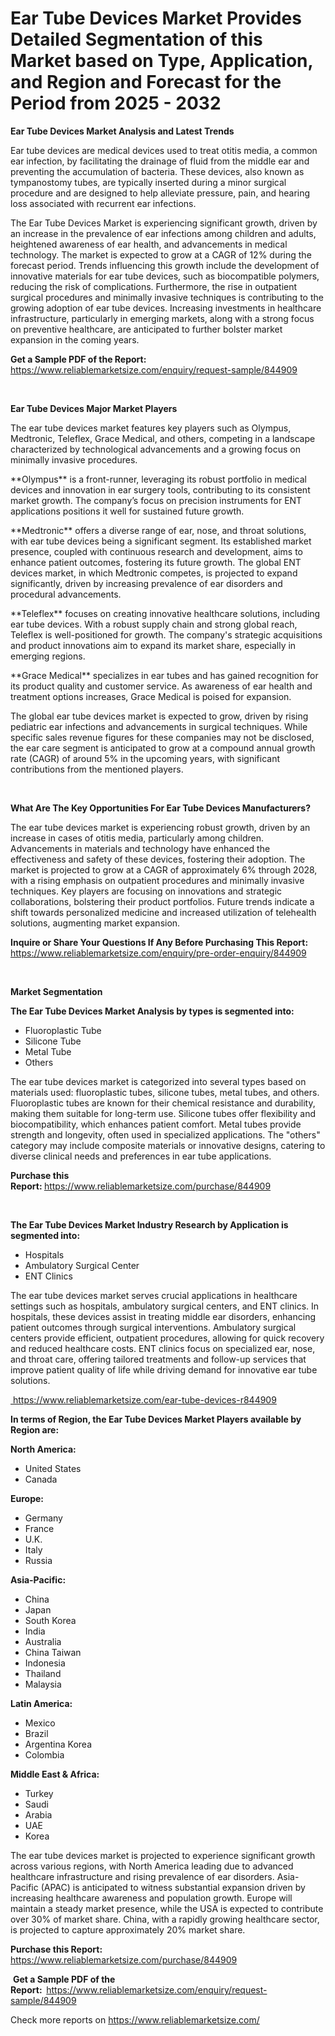 <p><h1>Ear Tube Devices Market Provides Detailed Segmentation of this Market based on Type, Application, and Region and Forecast for the Period from 2025 - 2032</h1></p><p><strong>Ear Tube Devices Market Analysis and Latest Trends</strong></p>
<p><p>Ear tube devices are medical devices used to treat otitis media, a common ear infection, by facilitating the drainage of fluid from the middle ear and preventing the accumulation of bacteria. These devices, also known as tympanostomy tubes, are typically inserted during a minor surgical procedure and are designed to help alleviate pressure, pain, and hearing loss associated with recurrent ear infections.</p><p>The Ear Tube Devices Market is experiencing significant growth, driven by an increase in the prevalence of ear infections among children and adults, heightened awareness of ear health, and advancements in medical technology. The market is expected to grow at a CAGR of 12% during the forecast period. Trends influencing this growth include the development of innovative materials for ear tube devices, such as biocompatible polymers, reducing the risk of complications. Furthermore, the rise in outpatient surgical procedures and minimally invasive techniques is contributing to the growing adoption of ear tube devices. Increasing investments in healthcare infrastructure, particularly in emerging markets, along with a strong focus on preventive healthcare, are anticipated to further bolster market expansion in the coming years.</p></p>
<p><strong>Get a Sample PDF of the Report:&nbsp;</strong> <a href="https://www.reliablemarketsize.com/enquiry/request-sample/844909?utm_campaign=2799&utm_medium=2&utm_source=Github&utm_content=ia&utm_term=03032025&utm_id=ear-tube-devices">https://www.reliablemarketsize.com/enquiry/request-sample/844909</a></p>
<p>&nbsp;</p>
<p><strong>Ear Tube Devices Major Market Players</strong></p>
<p><p>The ear tube devices market features key players such as Olympus, Medtronic, Teleflex, Grace Medical, and others, competing in a landscape characterized by technological advancements and a growing focus on minimally invasive procedures.</p><p>**Olympus** is a front-runner, leveraging its robust portfolio in medical devices and innovation in ear surgery tools, contributing to its consistent market growth. The company’s focus on precision instruments for ENT applications positions it well for sustained future growth.</p><p>**Medtronic** offers a diverse range of ear, nose, and throat solutions, with ear tube devices being a significant segment. Its established market presence, coupled with continuous research and development, aims to enhance patient outcomes, fostering its future growth. The global ENT devices market, in which Medtronic competes, is projected to expand significantly, driven by increasing prevalence of ear disorders and procedural advancements.</p><p>**Teleflex** focuses on creating innovative healthcare solutions, including ear tube devices. With a robust supply chain and strong global reach, Teleflex is well-positioned for growth. The company's strategic acquisitions and product innovations aim to expand its market share, especially in emerging regions.</p><p>**Grace Medical** specializes in ear tubes and has gained recognition for its product quality and customer service. As awareness of ear health and treatment options increases, Grace Medical is poised for expansion.</p><p>The global ear tube devices market is expected to grow, driven by rising pediatric ear infections and advancements in surgical techniques. While specific sales revenue figures for these companies may not be disclosed, the ear care segment is anticipated to grow at a compound annual growth rate (CAGR) of around 5% in the upcoming years, with significant contributions from the mentioned players.</p></p>
<p>&nbsp;</p>
<p><strong>What Are The Key Opportunities For Ear Tube Devices Manufacturers?</strong></p>
<p><p>The ear tube devices market is experiencing robust growth, driven by an increase in cases of otitis media, particularly among children. Advancements in materials and technology have enhanced the effectiveness and safety of these devices, fostering their adoption. The market is projected to grow at a CAGR of approximately 6% through 2028, with a rising emphasis on outpatient procedures and minimally invasive techniques. Key players are focusing on innovations and strategic collaborations, bolstering their product portfolios. Future trends indicate a shift towards personalized medicine and increased utilization of telehealth solutions, augmenting market expansion.</p></p>
<p><strong>Inquire or Share Your Questions If Any Before Purchasing This Report:</strong> <a href="https://www.reliablemarketsize.com/enquiry/pre-order-enquiry/844909?utm_campaign=2799&utm_medium=2&utm_source=Github&utm_content=ia&utm_term=03032025&utm_id=ear-tube-devices">https://www.reliablemarketsize.com/enquiry/pre-order-enquiry/844909</a></p>
<p>&nbsp;</p>
<p><strong>Market Segmentation</strong></p>
<p><strong>The Ear Tube Devices Market Analysis by types is segmented into:</strong></p>
<p><ul><li>Fluoroplastic Tube</li><li>Silicone Tube</li><li>Metal Tube</li><li>Others</li></ul></p>
<p><p>The ear tube devices market is categorized into several types based on materials used: fluoroplastic tubes, silicone tubes, metal tubes, and others. Fluoroplastic tubes are known for their chemical resistance and durability, making them suitable for long-term use. Silicone tubes offer flexibility and biocompatibility, which enhances patient comfort. Metal tubes provide strength and longevity, often used in specialized applications. The "others" category may include composite materials or innovative designs, catering to diverse clinical needs and preferences in ear tube applications.</p></p>
<p><strong>Purchase this Report:&nbsp;</strong><a href="https://www.reliablemarketsize.com/purchase/844909?utm_campaign=2799&utm_medium=2&utm_source=Github&utm_content=ia&utm_term=03032025&utm_id=ear-tube-devices">https://www.reliablemarketsize.com/purchase/844909</a></p>
<p>&nbsp;</p>
<p><strong>The Ear Tube Devices Market Industry Research by Application is segmented into:</strong></p>
<p><ul><li>Hospitals</li><li>Ambulatory Surgical Center</li><li>ENT Clinics</li></ul></p>
<p><p>The ear tube devices market serves crucial applications in healthcare settings such as hospitals, ambulatory surgical centers, and ENT clinics. In hospitals, these devices assist in treating middle ear disorders, enhancing patient outcomes through surgical interventions. Ambulatory surgical centers provide efficient, outpatient procedures, allowing for quick recovery and reduced healthcare costs. ENT clinics focus on specialized ear, nose, and throat care, offering tailored treatments and follow-up services that improve patient quality of life while driving demand for innovative ear tube solutions.</p></p>
<p><a href="https://www.reliablemarketsize.com/ear-tube-devices-r844909?utm_campaign=2799&utm_medium=2&utm_source=Github&utm_content=ia&utm_term=03032025&utm_id=ear-tube-devices">&nbsp;https://www.reliablemarketsize.com/ear-tube-devices-r844909</a></p>
<p><strong>In terms of Region, the Ear Tube Devices Market Players available by Region are:</strong></p>
<p>
    <p> <strong> North America: </strong>
        <ul>
            <li>United States</li>
            <li>Canada</li>
        </ul>
        </p> 
    <p> <strong> Europe: </strong>
        <ul>
            <li>Germany</li>
            <li>France</li>
            <li>U.K.</li>
            <li>Italy</li>
            <li>Russia</li>
        </ul>
        </p> 
    <p> <strong> Asia-Pacific: </strong>
        <ul>
            <li>China</li>
            <li>Japan</li>
            <li>South Korea</li>
            <li>India</li>
            <li>Australia</li>
            <li>China Taiwan</li>
            <li>Indonesia</li>
            <li>Thailand</li>
            <li>Malaysia</li>
        </ul>
        </p> 
    <p> <strong> Latin America: </strong>
        <ul>
            <li>Mexico</li>
            <li>Brazil</li>
            <li>Argentina Korea</li>
            <li>Colombia</li>
        </ul>
        </p> 
    <p> <strong> Middle East & Africa: </strong>
        <ul>
            <li>Turkey</li>
            <li>Saudi</li>
            <li>Arabia</li>
            <li>UAE</li>
            <li>Korea</li>
        </ul>
    </p>
    </p>
<p><p>The ear tube devices market is projected to experience significant growth across various regions, with North America leading due to advanced healthcare infrastructure and rising prevalence of ear disorders. Asia-Pacific (APAC) is anticipated to witness substantial expansion driven by increasing healthcare awareness and population growth. Europe will maintain a steady market presence, while the USA is expected to contribute over 30% of market share. China, with a rapidly growing healthcare sector, is projected to capture approximately 20% market share.</p></p>
<p><strong>Purchase this Report: </strong><a href="https://www.reliablemarketsize.com/purchase/844909?utm_campaign=2799&utm_medium=2&utm_source=Github&utm_content=ia&utm_term=03032025&utm_id=ear-tube-devices">https://www.reliablemarketsize.com/purchase/844909</a></p>
<p>&nbsp;<strong>Get a Sample PDF of the Report:&nbsp;&nbsp;</strong><a href="https://www.reliablemarketsize.com/enquiry/request-sample/844909?utm_campaign=2799&utm_medium=2&utm_source=Github&utm_content=ia&utm_term=03032025&utm_id=ear-tube-devices">https://www.reliablemarketsize.com/enquiry/request-sample/844909</a></p>
<p><strong></strong></p>
<p>Check more reports on <a href="https://www.reliablemarketsize.com/?utm_campaign=2799&utm_medium=2&utm_source=Github&utm_content=ia&utm_term=03032025&utm_id=ear-tube-devices">https://www.reliablemarketsize.com/</a></p>